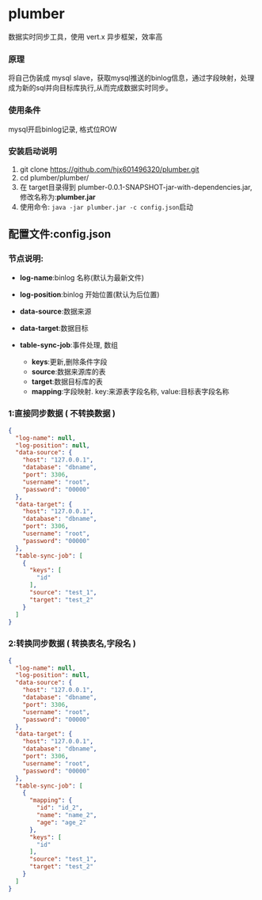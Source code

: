 # plumber

数据实时同步工具，使用 vert.x 异步框架，效率高


### 原理

将自己伪装成 mysql slave，获取mysql推送的binlog信息，通过字段映射，处理成为新的sql并向目标库执行,从而完成数据实时同步。

### 使用条件

mysql开启binlog记录, 格式位ROW

### 安装启动说明

1. git clone https://github.com/hjx601496320/plumber.git
2. cd plumber/plumber/
3. 在 target目录得到 plumber-0.0.1-SNAPSHOT-jar-with-dependencies.jar, 修改名称为:**plumber.jar**
4. 使用命令: `java -jar plumber.jar -c config.json`启动

## 配置文件:config.json

### 节点说明:

-   **log-name**:binlog 名称(默认为最新文件)

-   **log-position**:binlog 开始位置(默认为后位置)

-   **data-source**:数据来源

-   **data-target**:数据目标

-   **table-sync-job**:事件处理, 数组 

    -    **keys**:更新,删除条件字段 
    -    **source**:数据来源库的表
    -    **target**:数据目标库的表
    -    **mapping**:字段映射. key:来源表字段名称, value:目标表字段名称

### 1:直接同步数据 ( 不转换数据 )

```json
{
  "log-name": null,
  "log-position": null,
  "data-source": {
    "host": "127.0.0.1",
    "database": "dbname",
    "port": 3306,
    "username": "root",
    "password": "00000"
  },
  "data-target": {
    "host": "127.0.0.1",
    "database": "dbname",
    "port": 3306,
    "username": "root",
    "password": "00000"
  },
  "table-sync-job": [
    {
      "keys": [
        "id"
      ],
      "source": "test_1",
      "target": "test_2"
    }
  ]
}
```

### 2:转换同步数据 ( 转换表名,字段名  )
````json
{
  "log-name": null,
  "log-position": null,
  "data-source": {
    "host": "127.0.0.1",
    "database": "dbname",
    "port": 3306,
    "username": "root",
    "password": "00000"
  },
  "data-target": {
    "host": "127.0.0.1",
    "database": "dbname",
    "port": 3306,
    "username": "root",
    "password": "00000"
  },
  "table-sync-job": [
    {
      "mapping": {
        "id": "id_2",
        "name": "name_2",
        "age": "age_2"
      },
      "keys": [
        "id"
      ],
      "source": "test_1",
      "target": "test_2"
    }
  ]
}
````


